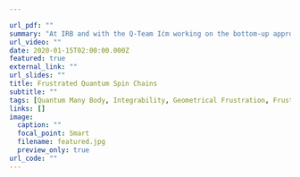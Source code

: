 ```yaml
---

url_pdf: ""
summary: "At IRB and with the Q-Team Ićm working on the bottom-up approach to frustrated many-body systems. Interesting features such as excess of entropy appears. "
url_video: ""
date: 2020-01-15T02:00:00.000Z
featured: true
external_link: ""
url_slides: ""
title: Frustrated Quantum Spin Chains
subtitle: ""
tags: [Quantum Many Body, Integrability, Geometrical Frustration, Frustration]
links: []
image:
  caption: ""
  focal_point: Smart
  filename: featured.jpg
  preview_only: true
url_code: ""
---
```

